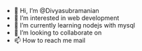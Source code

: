 - 👋 Hi, I’m @Divyasubramanian
- 👀 I’m interested in web development
- 🌱 I’m currently learning nodejs with mysql
- 💞️ I’m looking to collaborate on 
- 📫 How to reach me mail

<!---
Divyamani06/Divyamani06 is a ✨ special ✨ repository because its `README.md` (this file) appears on your GitHub profile.
You can click the Preview link to take a look at your changes.
--->
